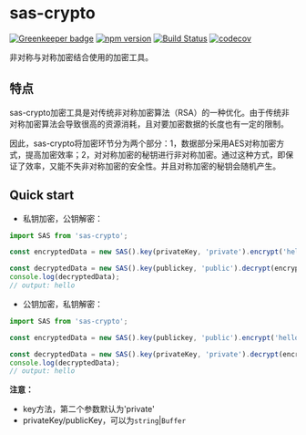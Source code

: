 # sas-crypto

[![Greenkeeper badge](https://badges.greenkeeper.io/theharveyz/sas-crypto.svg)](https://greenkeeper.io/)
[![npm version](https://badge.fury.io/js/sas-crypto.svg)](https://badge.fury.io/js/sas-crypto)
[![Build Status](https://travis-ci.org/theharveyz/sas-crypto.svg?branch=master)](https://travis-ci.org/theharveyz/sas-crypto)
[![codecov](https://codecov.io/gh/theharveyz/sas-crypto/branch/master/graph/badge.svg)](https://codecov.io/gh/theharveyz/sas-crypto)

非对称与对称加密结合使用的加密工具。

## 特点
sas-crypto加密工具是对传统非对称加密算法（RSA）的一种优化。由于传统非对称加密算法会导致很高的资源消耗，且对要加密数据的长度也有一定的限制。

因此，sas-crypto将加密环节分为两个部分：1，数据部分采用AES对称加密方式，提高加密效率；2，对对称加密的秘钥进行非对称加密。通过这种方式，即保证了效率，又能不失非对称加密的安全性。并且对称加密的秘钥会随机产生。

## Quick start

- 私钥加密，公钥解密：
```javascript
import SAS from 'sas-crypto';

const encryptedData = new SAS().key(privateKey, 'private').encrypt('hello');

const decryptedData = new SAS().key(publickey, 'public').decrypt(encryptedData);
console.log(decryptedData);
// output: hello

```
- 公钥加密，私钥解密：
```javascript
import SAS from 'sas-crypto';

const encryptedData = new SAS().key(publickey, 'public').encrypt('hello');

const decryptedData = new SAS().key(privateKey, 'private').decrypt(encryptedData);
console.log(decryptedData);
// output: hello
```

**注意：**
* key方法，第二个参数默认为'private'
* privateKey/publicKey，可以为`string`|`Buffer`
